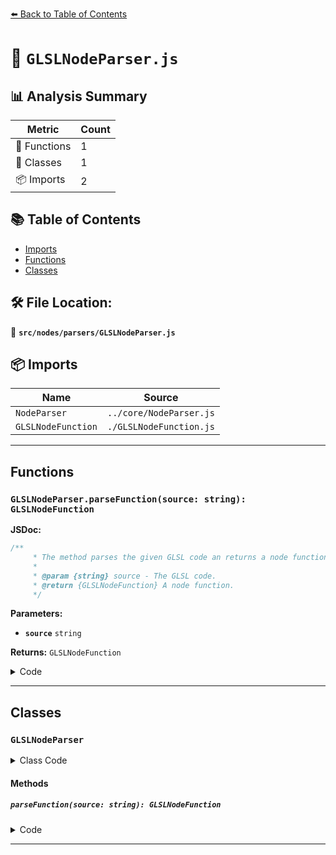 [⬅️ Back to Table of Contents](../../../index.md)

# 📄 `GLSLNodeParser.js`

## 📊 Analysis Summary

| Metric | Count |
|--------|-------|
| 🔧 Functions | 1 |
| 🧱 Classes | 1 |
| 📦 Imports | 2 |

## 📚 Table of Contents

- [Imports](#imports)
- [Functions](#functions)
- [Classes](#classes)

## 🛠️ File Location:
📂 **`src/nodes/parsers/GLSLNodeParser.js`**

## 📦 Imports

| Name | Source |
|------|--------|
| `NodeParser` | `../core/NodeParser.js` |
| `GLSLNodeFunction` | `./GLSLNodeFunction.js` |


---

## Functions

### `GLSLNodeParser.parseFunction(source: string): GLSLNodeFunction`

**JSDoc:**
```typescript
/**
	 * The method parses the given GLSL code an returns a node function.
	 *
	 * @param {string} source - The GLSL code.
	 * @return {GLSLNodeFunction} A node function.
	 */
```

**Parameters:**

- **`source`** `string`

**Returns:** `GLSLNodeFunction`

<details><summary>Code</summary>

```typescript
parseFunction( source ) {

		return new GLSLNodeFunction( source );

	}
```
</details>


---

## Classes

### `GLSLNodeParser`

<details><summary>Class Code</summary>

```ts
class GLSLNodeParser extends NodeParser {

	/**
	 * The method parses the given GLSL code an returns a node function.
	 *
	 * @param {string} source - The GLSL code.
	 * @return {GLSLNodeFunction} A node function.
	 */
	parseFunction( source ) {

		return new GLSLNodeFunction( source );

	}

}
```
</details>

#### Methods

##### `parseFunction(source: string): GLSLNodeFunction`

<details><summary>Code</summary>

```ts
parseFunction( source ) {

		return new GLSLNodeFunction( source );

	}
```
</details>


---